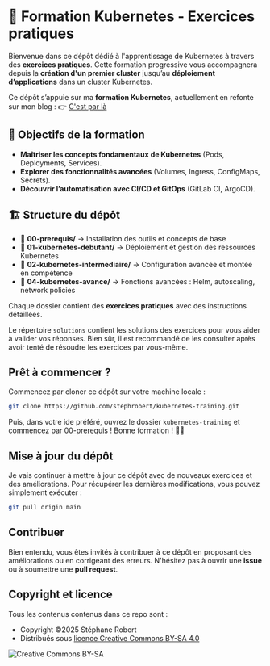 # 📘 Formation Kubernetes - Exercices pratiques

Bienvenue dans ce dépôt dédié à l'apprentissage de Kubernetes à travers des
**exercices pratiques**. Cette formation progressive vous accompagnera depuis la
**création d'un premier cluster** jusqu’au **déploiement d’applications** dans
un cluster Kubernetes.

Ce dépôt s’appuie sur ma **formation Kubernetes**, actuellement en refonte sur
mon blog : 👉 [C'est par
là](https://blog.stephane-robert.info/docs/conteneurs/orchestrateurs/kubernetes/)

## 🎯 Objectifs de la formation

- **Maîtriser les concepts fondamentaux de Kubernetes** (Pods, Deployments,
  Services).
- **Explorer des fonctionnalités avancées** (Volumes, Ingress, ConfigMaps,
  Secrets).
- **Découvrir l’automatisation avec CI/CD et GitOps** (GitLab CI, ArgoCD).

## 🏗️ Structure du dépôt

- 📂 **00-prerequis/** → Installation des outils et concepts de base
- 📂 **01-kubernetes-debutant/** → Déploiement et gestion des ressources
  Kubernetes
- 📂 **02-kubernetes-intermediaire/** → Configuration avancée et montée en
compétence
- 📂 **04-kubernetes-avance/** → Fonctions avancées : Helm, autoscaling, network
policies

Chaque dossier contient des **exercices pratiques** avec des instructions
détaillées.

Le répertoire `solutions` contient les solutions des exercices pour vous aider à
valider vos réponses. Bien sûr, il est recommandé de les consulter après avoir
tenté de résoudre les exercices par vous-même.

## Prêt à commencer ?

Commencez par cloner ce dépôt sur votre machine locale :

```bash
git clone https://github.com/stephrobert/kubernetes-training.git
```

Puis, dans votre ide préféré, ouvrez le dossier `kubernetes-training` et
commencez par [00-prerequis](./00-prerequis/) ! Bonne formation ! 🎯🚀

## Mise à jour du dépôt

Je vais continuer à mettre à jour ce dépôt avec de nouveaux exercices et des
améliorations. Pour récupérer les dernières modifications, vous pouvez
simplement exécuter :

```bash
git pull origin main
```

## Contribuer

Bien entendu, vous êtes invités à contribuer à ce dépôt en proposant des
améliorations ou en corrigeant des erreurs. N'hésitez pas à ouvrir une **issue**
ou à soumettre une **pull request**.

## Copyright et licence

Tous les contenus contenus dans ce repo sont :

- Copyright ©2025 Stéphane Robert
- Distribués sous [licence Creative Commons BY-SA 4.0](https://creativecommons.org/licenses/by-sa/4.0/)

![Creative Commons BY-SA](https://mirrors.creativecommons.org/presskit/buttons/88x31/png/by-sa.png)
